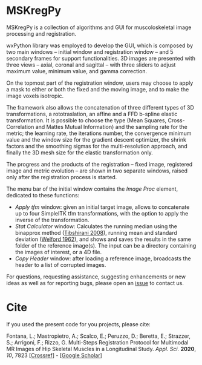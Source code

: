 # MSKregPy
MSKregPy is a collection of algorithms and GUI for muscoloskeletal image processing and registration.

wxPython library was employed to develop the GUI, which is composed by two main windows – initial window and registration window – and 5 secondary frames for support functionalities. 
3D images are presented with three views – axial, coronal and sagittal – with three sliders to adjust maximum value, minimum value, and gamma correction. 

On the topmost part of the registration window, users may choose to apply a mask to either or both the fixed and the moving image, and to make the image voxels isotropic. 

The framework also allows the concatenation of three different types of 3D transformations, a rototraslation, an affine and a FFD b-spline elastic transformation. It is possible to choose the type (Mean Squares, Cross-Correlation and Mattes Mutual Information) and the sampling rate for the metric; the learning rate, the iterations number, the convergence minimum value and the window size for the gradient descent optimizer, the shrink factors and the smoothing sigmas for the multi-resolution approach, and finally the 3D mesh size for the elastic transformation only. 

The progress and the products of the registration – fixed image, registered image and metric evolution – are shown in two separate windows, raised only after the registration process is started. 

The menu bar of the initial window contains the <i>Image Proc</i> element, dedicated to these functions: 
<ul>
<li><i>Apply tfm</i> window: given an initial target image, allows to concatenate up to four SimpleITK  tfm transformations, with the option to apply the inverse of the transformation. 
</li>
<li><i>Stat Calculator</i> window: Calculates the running median using the binapprox method (<a href="https://arxiv.org/abs/0806.3301">Tibshirani 2008</a>), running mean and standard deviation (<a href="https://amstat.tandfonline.com/doi/abs/10.1080/00401706.1962.10490022">Welford 1962</a>), and shows and saves the results in the same folder of the reference image(s). The input can be a directory containing the images of interest, or a 4D file. 
</li>
<li><i>Copy Header</i> window: after loading a reference image, broadcasts the header to a list of corrupted images.
</li>
</ul>

For questions, requesting assistance, suggesting enhancements or new ideas as well as for reporting bugs, please open an <a href="https://github.com/lucilla7/MSKregPy/issues">issue</a> to contact us.


# Cite
If you used the present code for you projects, please cite:

Fontana, L.; Mastropietro, A.; Scalco, E.; Peruzzo, D.; Beretta, E.; Strazzer, S.; Arrigoni, F.; Rizzo, G. Multi-Steps Registration Protocol for Multimodal MR Images of Hip Skeletal Muscles in a Longitudinal Study. <i>Appl. Sci.</i> <b>2020</b>, <i>10</i>, 7823 [<a href="https://doi.org/10.3390/app10217823">Crossref</a>] - [<a href="https://scholar.google.com/scholar_lookup?title=Multi-Steps+Registration+Protocol+for+Multimodal+MR+Images+of+Hip+Skeletal+Muscles+in+a+Longitudinal+Study&volume=10&doi=10.3390%2Fapp10217823&journal=Applied+Sciences&publication_year=2020&author=Lucia+Fontana&author=Alfonso+Mastropietro&author=Elisa+Scalco&author=Denis+Peruzzo&author=Elena+Beretta&author=Sandra+Strazzer&author=Filippo+Arrigoni&author=Giovanna+Rizzo">Google Scholar</a>]
